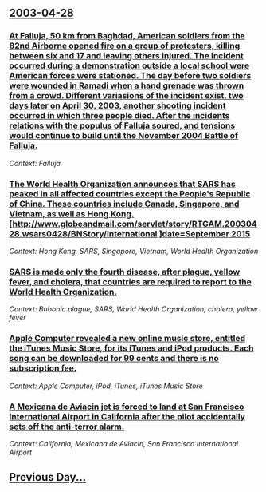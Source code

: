 ## [2003-04-28](/news/2003/04/28/index.md)

### [ At Falluja, 50&nbsp;km from Baghdad, American soldiers from the 82nd Airborne opened fire on a group of protesters, killing between six and 17 and leaving others injured. The incident occurred during a demonstration outside a local school were American forces were stationed. The day before two soldiers were wounded in Ramadi when a hand grenade was thrown from a crowd. Different variasions of the incident exist. two days later on April 30, 2003, another shooting incident occurred in which three people died. After the incidents relations with the populus of Falluja soured, and tensions would continue to build until the November 2004 Battle of Falluja.](/news/2003/04/28/at-falluja-50-nbsp-km-from-baghdad-american-soldiers-from-the-82nd-airborne-opened-fire-on-a-group-of-protesters-killing-between-six-and.md)
_Context: Falluja_

### [ The World Health Organization announces that SARS has peaked in all affected countries except the People's Republic of China. These countries include Canada, Singapore, and Vietnam, as well as Hong Kong.<ref name="globeandmail1">[http://www.globeandmail.com/servlet/story/RTGAM.20030428.wsars0428/BNStory/International ]date=September 2015</ref>](/news/2003/04/28/the-world-health-organization-announces-that-sars-has-peaked-in-all-affected-countries-except-the-people-s-republic-of-china-these-countri.md)
_Context: Hong Kong, SARS, Singapore, Vietnam, World Health Organization_

### [ SARS is made only the fourth disease, after plague, yellow fever, and cholera, that countries are required to report to the World Health Organization.<ref name="globeandmail1"/>](/news/2003/04/28/sars-is-made-only-the-fourth-disease-after-plague-yellow-fever-and-cholera-that-countries-are-required-to-report-to-the-world-health-or.md)
_Context: Bubonic plague, SARS, World Health Organization, cholera, yellow fever_

### [ Apple Computer revealed a new online music store, entitled the iTunes Music Store, for its iTunes and iPod products. Each song can be downloaded for 99 cents and there is no subscription fee.](/news/2003/04/28/apple-computer-revealed-a-new-online-music-store-entitled-the-itunes-music-store-for-its-itunes-and-ipod-products-each-song-can-be-downl.md)
_Context: Apple Computer, iPod, iTunes, iTunes Music Store_

### [ A Mexicana de Aviacin jet is forced to land at San Francisco International Airport in California after the pilot accidentally sets off the anti-terror alarm.](/news/2003/04/28/a-mexicana-de-aviacion-jet-is-forced-to-land-at-san-francisco-international-airport-in-california-after-the-pilot-accidentally-sets-off-the.md)
_Context: California, Mexicana de Aviacin, San Francisco International Airport_

## [Previous Day...](/news/2003/04/27/index.md)

